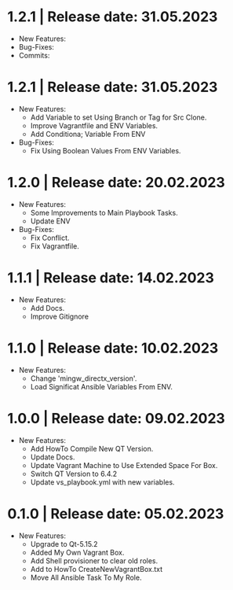 1.2.1	|	Release date: **31.05.2023**
============================================
* New Features:
* Bug-Fixes:
* Commits:


1.2.1	|	Release date: **31.05.2023**
============================================
* New Features:
  - Add Variable to set Using Branch or Tag for Src Clone.
  - Improve Vagrantfile and ENV Variables.
  - Add Conditiona; Variable From ENV
* Bug-Fixes:
  - Fix Using Boolean Values From ENV Variables.


1.2.0	|	Release date: **20.02.2023**
============================================
* New Features:
  - Some Improvements to Main Playbook Tasks.
  - Update ENV
* Bug-Fixes:
  - Fix Conflict.
  - Fix Vagrantfile.


1.1.1	|	Release date: **14.02.2023**
============================================
* New Features:
  - Add Docs.
  - Improve Gitignore


1.1.0	|	Release date: **10.02.2023**
============================================
* New Features:
  - Change 'mingw_directx_version'.
  - Load Significat Ansible Variables From ENV.


1.0.0	|	Release date: **09.02.2023**
============================================
* New Features:
  - Add HowTo Compile New QT Version.
  - Update Docs.
  - Update Vagrant Machine to Use Extended Space For Box.
  - Switch QT Version to  6.4.2
  - Update vs_playbook.yml with new variables.


0.1.0	|	Release date: **05.02.2023**
============================================
* New Features:
  - Upgrade to Qt-5.15.2
  - Added My Own Vagrant Box.
  - Add Shell provisioner to clear old roles.
  - Add to HowTo CreateNewVagrantBox.txt
  - Move All Ansible Task To My Role.


